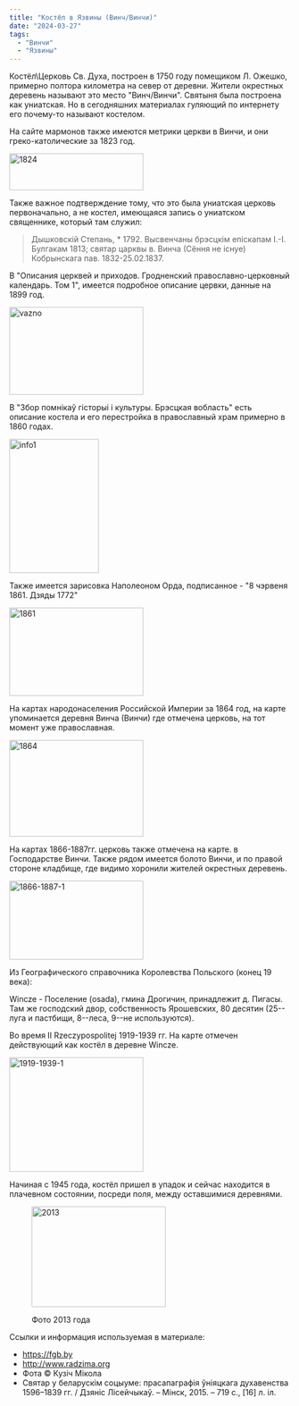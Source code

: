 ```yaml
---
title: "Костёл в Язвины (Винч/Винчи)"
date: "2024-03-27"
tags: 
  - "Винчи"
  - "Язвины"
---
```


Костёл\\Церковь Св. Духа, построен в 1750 году помещиком Л. Ожешко, примерно полтора километра на север от деревни. Жители окрестных деревень называют это место "Винч/Винчи". Святыня была построена как униатская. Но в сегодняшних материалах гуляющий по интернету его почему-то называют костелом.

На сайте мармонов также имеются метрики церкви в Винчи, и они греко-католические за 1823 год.

<a data-flickr-embed="true" href="https://www.flickr.com/photos/98644112@N04/53634790242/in/album-72177720316044333/" title="1824"><img src="https://live.staticflickr.com/65535/53634790242_1f1c8e783a_m.jpg" width="240" height="66" alt="1824"/></a><script async src="//embedr.flickr.com/assets/client-code.js" charset="utf-8"></script>

Также важное подтверждение тому, что это была униатская церковь первоначально, а не костел, имеющаяся запись о униатском священнике, который там служил:

> Дышковскiй Степань, \* 1792. Высвенчаны брэсцкiм епiскапам I.-I. Булгакам 1813; святар царквы в. Винча (Сёння не iснуе) Кобрынскага пав. 1832-25.02.1837.

В "Описания церквей и приходов. Гродненский православно-церковный календарь. Том 1", имеется подробное описание цервки, данные на 1899 год.

<a data-flickr-embed="true" href="https://www.flickr.com/photos/98644112@N04/53635892928/in/album-72177720316044333/" title="vazno"><img src="https://live.staticflickr.com/65535/53635892928_58fd4f5f26_m.jpg" width="240" height="157" alt="vazno"/></a><script async src="//embedr.flickr.com/assets/client-code.js" charset="utf-8"></script>

В "Збор помнікаў гісторыі і культуры. Брэсцкая вобласть" есть описание костела и его перестройка в православный храм примерно в 1860 годах.

<a data-flickr-embed="true" href="https://www.flickr.com/photos/98644112@N04/53634790632/in/album-72177720316044333/" title="info1"><img src="https://live.staticflickr.com/65535/53634790632_c401facbf8_m.jpg" width="160" height="240" alt="info1"/></a><script async src="//embedr.flickr.com/assets/client-code.js" charset="utf-8"></script>

Также имеется зарисовка Наполеоном Орда, подписанное - "8 чэрвеня 1861. Дзяды 1772"

<a data-flickr-embed="true" href="https://www.flickr.com/photos/98644112@N04/53635893253/in/album-72177720316044333/" title="1861"><img src="https://live.staticflickr.com/65535/53635893253_0d12ccf47e_m.jpg" width="240" height="158" alt="1861"/></a><script async src="//embedr.flickr.com/assets/client-code.js" charset="utf-8"></script>

На картах народонаселения Российской Империи за 1864 год, на карте упоминается деревня Винча (Винчи) где отмечена церковь, на тот момент уже православная.

<a data-flickr-embed="true" href="https://www.flickr.com/photos/98644112@N04/53635893353/in/album-72177720316044333/" title="1864"><img src="https://live.staticflickr.com/65535/53635893353_bb58131050_m.jpg" width="240" height="173" alt="1864"/></a><script async src="//embedr.flickr.com/assets/client-code.js" charset="utf-8"></script>

На картах 1866-1887гг. церковь также отмечена на карте. в Господарстве Винчи. Также рядом имеется болото Винчи, и по правой стороне кладбище, где видимо хоронили жителей окрестных деревень.

<a data-flickr-embed="true" href="https://www.flickr.com/photos/98644112@N04/53635686896/in/album-72177720316044333/" title="1866-1887-1"><img src="https://live.staticflickr.com/65535/53635686896_25de51c66f_m.jpg" width="240" height="141" alt="1866-1887-1"/></a><script async src="//embedr.flickr.com/assets/client-code.js" charset="utf-8"></script>

Из Географического справочника Королевства Польского (конец 19 века):

Wincze - Поселение (osada), гмина Дрогичин, принадлежит д. Пигасы. Там же господский двор, собственность Ярошевских, 80 десятин (25--луга и пастбищи, 8--леса, 9--не используются).

Во время II Rzeczypospolitej 1919-1939 гг. На карте отмечен действующий как костёл в деревне Wincze.

<a data-flickr-embed="true" href="https://www.flickr.com/photos/98644112@N04/53635687021/in/album-72177720316044333/" title="1919-1939-1"><img src="https://live.staticflickr.com/65535/53635687021_913159113f_m.jpg" width="240" height="205" alt="1919-1939-1"/></a><script async src="//embedr.flickr.com/assets/client-code.js" charset="utf-8"></script>

Начиная с 1945 года, костёл пришел в упадок и сейчас находится в плачевном состоянии, посреди поля, между оставшимися деревнями.

<figure>

<a data-flickr-embed="true" href="https://www.flickr.com/photos/98644112@N04/53636133510/in/album-72177720316044333/" title="2013"><img src="https://live.staticflickr.com/65535/53636133510_990c6994fd_m.jpg" width="240" height="180" alt="2013"/></a><script async src="//embedr.flickr.com/assets/client-code.js" charset="utf-8"></script>

<figcaption>

Фото 2013 года

</figcaption>

</figure>

Ссылки и информация используемая в материале:

- https://fgb.by
- http://www.radzima.org
- Фота © Кузіч Мікола
- Святар у беларускім соцыуме: прасапаграфія ўніяцкага духавенства 1596–1839 гг. / Дзяніс Лісейчыкаў. – Мінск, 2015. – 719 с., \[16\] л. іл.

